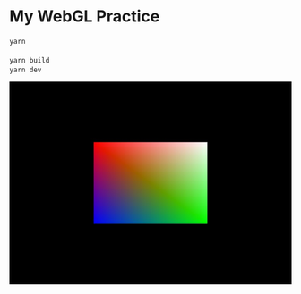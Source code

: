 My WebGL Practice
========

```bash
yarn

yarn build
yarn dev
```

![Screenshot]

[Screenshot]: https://raw.githubusercontent.com/simnalamburt/i/master/webgl-practice/screenshot.jpg
